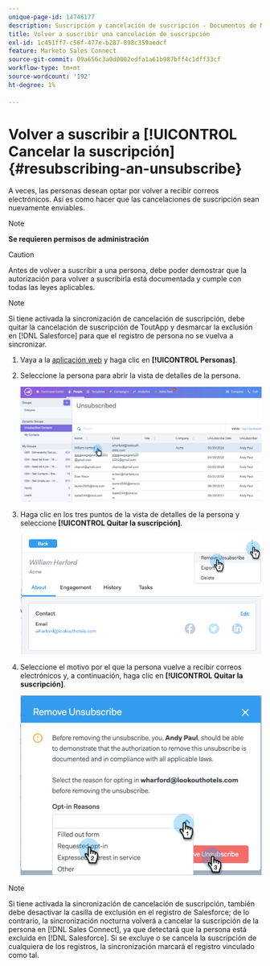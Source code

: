 ```yaml
---
unique-page-id: 14746177
description: Suscripción y cancelación de suscripción - Documentos de Marketo - Documentación del producto
title: Volver a suscribir una cancelación de suscripción
exl-id: 1c451ff7-c56f-477e-b287-898c359aedcf
feature: Marketo Sales Connect
source-git-commit: 09a656c3a0d0002edfa1a61b987bff4c1dff33cf
workflow-type: tm+mt
source-wordcount: '192'
ht-degree: 1%

---
```


# Volver a suscribir a [!UICONTROL Cancelar la suscripción] {#resubscribing-an-unsubscribe}

A veces, las personas desean optar por volver a recibir correos electrónicos. Así es como hacer que las cancelaciones de suscripción sean nuevamente enviables.

>[!NOTE]
>
>**Se requieren permisos de administración**

>[!CAUTION]
>
>Antes de volver a suscribir a una persona, debe poder demostrar que la autorización para volver a suscribirla está documentada y cumple con todas las leyes aplicables.

>[!NOTE]
>
>Si tiene activada la sincronización de cancelación de suscripción, debe quitar la cancelación de suscripción de ToutApp y desmarcar la exclusión en [!DNL Salesforce] para que el registro de persona no se vuelva a sincronizar.

1. Vaya a la [aplicación web](https://toutapp.com/login) y haga clic en **[!UICONTROL Personas]**.

1. Seleccione la persona para abrir la vista de detalles de la persona.

   ![](assets/two.png)

1. Haga clic en los tres puntos de la vista de detalles de la persona y seleccione **[!UICONTROL Quitar la suscripción]**.

   ![](assets/three.png)

1. Seleccione el motivo por el que la persona vuelve a recibir correos electrónicos y, a continuación, haga clic en **[!UICONTROL Quitar la suscripción]**.

   ![](assets/four.png)

>[!NOTE]
>
>Si tiene activada la sincronización de cancelación de suscripción, también debe desactivar la casilla de exclusión en el registro de Salesforce; de lo contrario, la sincronización nocturna volverá a cancelar la suscripción de la persona en [!DNL Sales Connect], ya que detectará que la persona está excluida en [!DNL Salesforce]. Si se excluye o se cancela la suscripción de cualquiera de los registros, la sincronización marcará el registro vinculado como tal.
